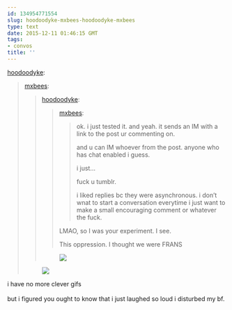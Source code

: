 ```yaml
---
id: 134954771554
slug: hoodoodyke-mxbees-hoodoodyke-mxbees
type: text
date: 2015-12-11 01:46:15 GMT
tags:
- convos
title: ''
---
```

<p><a class="tumblr_blog" href="http://hoodoodyke.tumblr.com/post/134951932189">hoodoodyke</a>:</p>
<blockquote>
<p><a class="tumblr_blog" href="http://mxbees.tumblr.com/post/134951885219">mxbees</a>:</p>
<blockquote>
<p><a class="tumblr_blog" href="http://hoodoodyke.tumblr.com/post/134949608339">hoodoodyke</a>:</p>
<blockquote>
<p><a class="tumblr_blog" href="http://mxbees.tumblr.com/post/134949064759">mxbees</a>:</p>
<blockquote>
<p>ok. i just tested it. and yeah. it sends an IM with a link to the post ur commenting on.</p>

<p>and u can IM whoever from the post. anyone who  has chat enabled i guess.</p>

<p>i just…</p>

<p>fuck u tumblr.</p>

<p>i liked replies bc they were asynchronous. i don’t wnat to start a conversation everytime i just want to make a small encouraging comment or whatever the fuck.</p>
</blockquote>
<p>LMAO, so I was your experiment. I see.</p>

<p>This oppression. I thought we were FRANS</p>
</blockquote>
<p><figure class="tmblr-full" data-orig-height="281" data-orig-width="500"><img src="https://31.media.tumblr.com/e455ffb9647badef7df6f5cc9ebafba1/tumblr_inline_nz650xxKsH1rdzs46_500.gif" data-orig-height="281" data-orig-width="500"></figure></p>
</blockquote>
<p><figure class="tmblr-full" data-orig-height="405" data-orig-width="540"><img src="https://40.media.tumblr.com/0656838f719b3ba59477b4f1a4abe044/tumblr_inline_nz652bUARy1qfzb2v_540.jpg" data-orig-height="405" data-orig-width="540"></figure></p>
</blockquote>

<p>i have no more clever gifs<br/><br/>but i figured you ought to know that i just laughed so loud i disturbed my bf. </p>